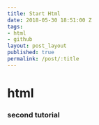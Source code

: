 ```yaml
---
title: Start Html
date: 2018-05-30 18:51:00 Z
tags:
- html
- github
layout: post_layout
published: true
permalink: /post/:title
---
```


# html
### second tutorial
